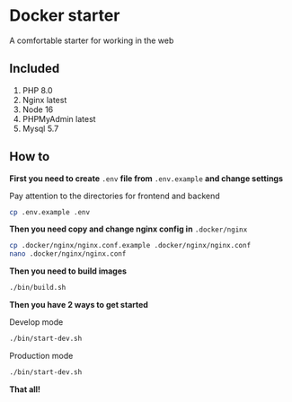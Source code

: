 # Docker starter
A comfortable starter for working in the web

## Included

1. PHP 8.0
2. Nginx latest
3. Node 16
4. PHPMyAdmin latest
5. Mysql 5.7

## How to
**First you need to create** `.env` **file from** `.env.example` **and change settings** 

Pay attention to the directories for frontend and backend
```bash
cp .env.example .env
```
**Then you need copy and change nginx config in** `.docker/nginx`
```bash
cp .docker/nginx/nginx.conf.example .docker/nginx/nginx.conf
nano .docker/nginx/nginx.conf
```

**Then you need to build images**
```bash
./bin/build.sh
```

**Then you have 2 ways to get started**

Develop mode
```bash
./bin/start-dev.sh
```

Production mode
```bash
./bin/start-dev.sh
```

**That all!**
